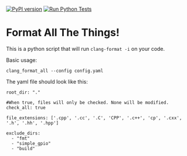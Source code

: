 [![PyPI version](https://badge.fury.io/py/clang-format-all.svg)](https://badge.fury.io/py/clang-format-all)
[![Run Python Tests](https://github.com/thebigG/clang_format_all/actions/workflows/ci.yaml/badge.svg)](https://github.com/thebigG/clang_format_all/actions/workflows/ci.yaml)
# Format All The Things!

This is a python script that will run `clang-format -i` on your code.

Basic usage:

    clang_format_all --config config.yaml

The yaml file should look like this:
```
root_dir: "."

#When true, files will only be checked. None will be modified.
check_all: true

file_extensions: ['.cpp', '.cc', '.C', 'CPP', '.c++', 'cp', '.cxx', '.h', '.hh', '.hpp']

exclude_dirs:
  - "fmt"
  - "simple_gpio"
  - "build"
```
